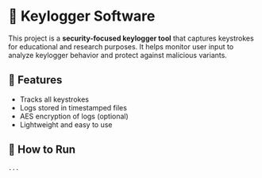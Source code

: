 # 🔐 Keylogger Software

This project is a **security-focused keylogger tool** that captures keystrokes for educational and research purposes. It helps monitor user input to analyze keylogger behavior and protect against malicious variants.

## 📁 Features

- Tracks all keystrokes
- Logs stored in timestamped files
- AES encryption of logs (optional)
- Lightweight and easy to use

## 🚀 How to Run

```bash
...

